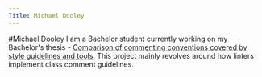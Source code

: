 ```yaml
---
Title: Michael Dooley
---
```

#Michael Dooley
I am a Bachelor student currently working on my Bachelor's thesis - [Comparison of commenting conventions covered by style guidelines and tools](%base_url%/wiki/projects/mastersbachelorsprojects/Commenting-conventions-in-style-guidelines-style-checkers). This project mainly revolves around how linters implement class comment guidelines. 
